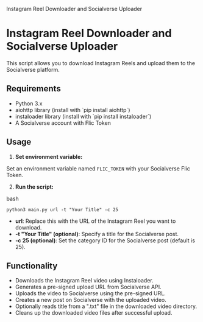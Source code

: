   Instagram Reel Downloader and Socialverse Uploader

Instagram Reel Downloader and Socialverse Uploader
==================================================

This script allows you to download Instagram Reels and upload them to the Socialverse platform.

Requirements
------------

*   Python 3.x
*   aiohttp library (install with \`pip install aiohttp\`)
*   instaloader library (install with \`pip install instaloader\`)
*   A Socialverse account with Flic Token

Usage
-----

1. **Set environment variable:**

Set an environment variable named `FLIC_TOKEN` with your Socialverse Flic Token.

2. **Run the script:**

bash 
```
python3 main.py url -t "Your Title" -c 25
```

*   **url**: Replace this with the URL of the Instagram Reel you want to download.
*   **\-t "Your Title" (optional)**: Specify a title for the Socialverse post.
*   **\-c 25 (optional)**: Set the category ID for the Socialverse post (default is 25).

Functionality
-------------

*   Downloads the Instagram Reel video using Instaloader.
*   Generates a pre-signed upload URL from Socialverse API.
*   Uploads the video to Socialverse using the pre-signed URL.
*   Creates a new post on Socialverse with the uploaded video.
*   Optionally reads title from a ".txt" file in the downloaded video directory.
*   Cleans up the downloaded video files after successful upload.
